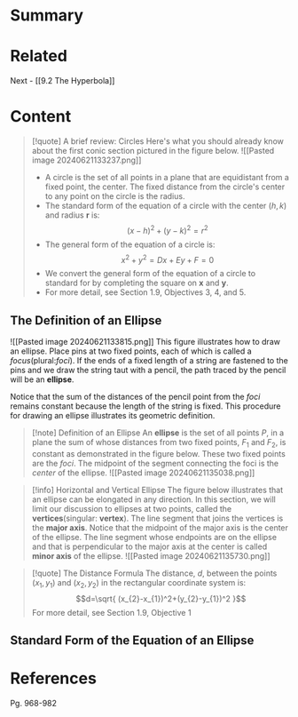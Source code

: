 # Summary
# Related
Next - [[9.2 The Hyperbola]]
# Content

>[!quote] A brief review: Circles
>Here's what you should already know about the first conic section pictured in the figure below.
>![[Pasted image 20240621133237.png]]
> - A circle is the set of all points in a plane that are equidistant from a fixed point, the center. The fixed distance from the circle's center to any point on the circle is the radius.
> - The standard form of the equation of a circle with the center $(h,k)$ and radius __r__ is: $$(x-h)^2+(y-k)^2=r^2$$
> - The general form of the equation of a circle is: $$x^2+y^2=Dx+Ey+F=0$$
> - We convert the general form of the equation of a circle to standard for by completing the square on __x__ and __y__.
> - For more detail, see Section 1.9, Objectives 3, 4, and 5.

## The Definition of an Ellipse
![[Pasted image 20240621133815.png]]
This figure illustrates how to draw an ellipse. Place pins at two fixed points, each of which is called a _focus_(plural:_foci_). If the ends of a fixed length of a string are fastened to the pins and we draw the string taut with a pencil, the path traced by the pencil will be an __ellipse__.

Notice that the sum of the distances of the pencil point from the _foci_ remains constant because the length of the string is fixed. This procedure for drawing an ellipse illustrates its geometric definition.

>[!note] Definition of an Ellipse
>An __ellipse__ is the set of all points _P_, in a plane the sum of whose distances from two fixed points, $F_{1}$ and $F_{2}$, is constant as demonstrated in the figure below. These two fixed points are the _foci_. The midpoint of the segment connecting the foci is the _center_ of the ellipse.
>![[Pasted image 20240621135038.png]]

>[!info] Horizontal and Vertical Ellipse
>The figure below illustrates that an ellipse can be elongated in any direction. In this section, we will limit our discussion to ellipses at two points, called the __vertices__(singular: __vertex__). The line segment that joins the vertices is the __major axis__. Notice that the midpoint of the major axis is the center of the ellipse. The line segment whose endpoints are on the ellipse and that is perpendicular to the major axis at the center is called __minor axis__ of the ellipse.
>![[Pasted image 20240621135730.png]]

>[!quote] The Distance Formula
>The distance, _d_, between the points $(x_{1},y_{1})$ and $(x_{2},y_{2})$ in the rectangular coordinate system is:
>$$d=\sqrt{ (x_{2}-x_{1})^2+(y_{2}-y_{1})^2 }$$
>For more detail, see Section 1.9, Objective 1

## Standard Form of the Equation of an Ellipse



# References

Pg. 968-982